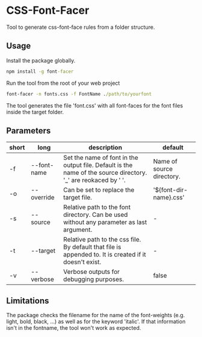 # CSS-Font-Facer

Tool to generate css-font-face rules from a folder structure.

## Usage

Install the package globally.

```cmd
npm install -g font-facer
```

Run the tool from the root of your web project

```cmd
font-facer -n fonts.css -f FontName ./path/to/yourfont
```

The tool generates the file 'font.css' with all font-faces
for the font files inside the target folder.

## Parameters

| short | long | description | default |
| --- | --- | --- | --- |
| -f | --font-name | Set the name of font in the output file. Default is the name of the source directory. '_' are reokaced by ' '. | Name of source directory. |
| -o | --override | Can be set to replace the target file. | '${font-dir-name}.css' |
| -s | --source | Relative path to the font directory. Can be used without any parameter as last argument. | - |
| -t | --target | Relative path to the css file. By default that file is appended to. It is created if it doesn't exist. | - |
| -v | --verbose | Verbose outputs for debugging purposes. | false |

## Limitations

The package checks the filename for the name of the font-weights (e.g. light, bold, black, ...) as well as for the
keyword 'italic'. If that information isn't in the fontname, the tool won't work as expected.